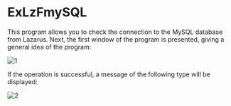 # ExLzFmySQL
This program allows you to check the connection to the MySQL database from Lazarus. Next, the first window of the program is presented, giving a general idea of ​​the program:

![1](https://user-images.githubusercontent.com/10297748/150673555-813e8ad2-0363-4eef-9a0d-7c1ffd538c85.png)

If the operation is successful, a message of the following type will be displayed:

![2](https://user-images.githubusercontent.com/10297748/150673824-6e46db1e-600d-4772-b753-703ba847df00.png)
